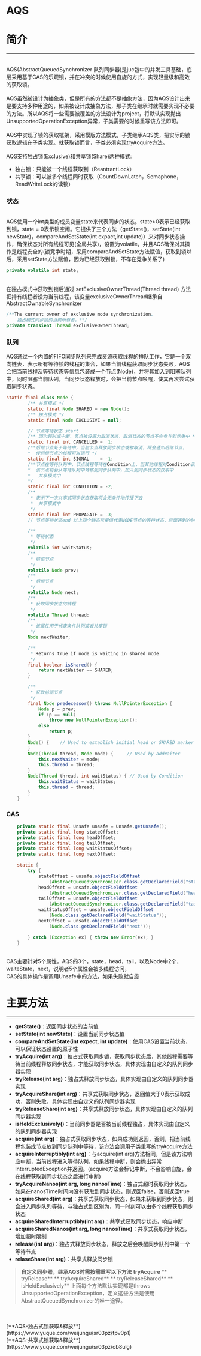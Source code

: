 # AQS

<a name="sKanL"></a>
# 简介

---


<br />AQS(AbstractQueuedSynchronizer 队列同步器)是juc包中的并发工具基础，底层采用基于CAS的乐观锁，并在冲突的时候使用自旋的方式，实现轻量级和高效的获取锁。<br />
<br />AQS虽然被设计为抽象类，但是所有的方法都不是抽象方法，因为AQS设计出来是要支持多种用途的，如果被设计成抽象方法，那子类在继承时就需要实现不必要的方法。所以AQS将一些需要被覆盖的方法设计为project，将默认实现抛出UnsupportedOperationException异常，子类需要的时候重写该方法即可。<br />
<br />AQS中实现了锁的获取框架，采用模版方法模式，子类继承AQS类，把实际的锁获取逻辑在子类实现。就获取锁而言，子类必须实现tryAcquire方法。<br />
<br />AQS支持独占锁(Exclusive)和共享锁(Share)两种模式:

  - 独占锁：只能被一个线程获取到（ReantrantLock）
  - 共享锁：可以被多个线程同时获取（CountDownLatch，Semaphone，ReadWriteLock的读锁）



<a name="4MoQi"></a>
### 状态

<br />AQS使用一个int类型的成员变量state来代表同步的状态。state>0表示已经获取到锁，state = 0表示锁空闲。它提供了三个方法（getState()，setState(int newState)，compareAndSetState(int expact,int update)）来对同步状态操作，确保状态对所有线程可见(全局共享)，设置为volatile，并且AQS确保对其操作是线程安全的(锁竞争时期，采用compareAndSetState方法赋值，获取到锁以后，采用setState方法赋值，因为已经获取到锁，不存在竞争关系了)<br />

```java
private volatile int state;
```

<br />在独占模式中获取到锁后通过 setExclusiveOwnerThread(Thread thread) 方法把持有线程者设为当前线程，该变量exclusiveOwnerThread继承自AbstractOwnableSynchronizer<br />

```java
/**The current owner of exclusive mode synchronization.
	独占模式同步锁的当前所有者。**/
private transient Thread exclusiveOwnerThread;
```


<a name="mZQVt"></a>
### 队列


AQS通过一个内置的FIFO同步队列来完成资源获取线程的排队工作，它是一个双向链表，表示所有等待锁的线程的集合，如果当前线程获取同步状态失败，AQS会把当前线程及等待状态等信息包装成一个节点(Node)，并将其加入到阻塞队列中，同时阻塞当前队列，当同步状态释放时，会把当前节点唤醒，使其再次尝试获取同步状态。<br />

```java
static final class Node {
        /** 共享模式 */
        static final Node SHARED = new Node();
        /** 独占模式 */
        static final Node EXCLUSIVE = null;

    	// 节点等待状态 start
        /** 因为超时或中断，节点被设置为取消状态，取消状态的节点不会参与到竞争中 */
        static final int CANCELLED =  1;
        /**后继节点处于等待中，当前节点释放同步状态或被取消，将会通知后继节点，
        *  使后继节点的线程可以运行 */
        static final int SIGNAL    = -1;
        /**节点在等待队列中，节点线程等待在Condition上，当其他线程对Condition调用了signal()后，
        *  该节点将会从等待队列中转移到同步队列中，加入到同步状态的获取中
   		*	共享模式中
        */
        static final int CONDITION = -2;
        /**
         * 表示下一次共享式同步状态获取将会无条件地传播下去
         *	共享模式中
         */
        static final int PROPAGATE = -3;
        // 节点等待状态end 以上四个静态常量值代表NODE节点的等待状态，后面遇到的时候会详细解释

    	/**
    	 * 等待状态
    	 */
        volatile int waitStatus;
        /**
         * 前驱节点
         */
        volatile Node prev;
        /**
         * 后继节点
         */
    	volatile Node next;
        /**
         * 获取同步状态的线程
         */
        volatile Thread thread;
        /**
         * 该属性用于代表条件队列或者共享锁
         */
        Node nextWaiter;

        /**
         * Returns true if node is waiting in shared mode.
         */
        final boolean isShared() {
            return nextWaiter == SHARED;
        }

        /**
         * 获取前驱节点
         */
        final Node predecessor() throws NullPointerException {
            Node p = prev;
            if (p == null)
                throw new NullPointerException();
            else
                return p;
        }
        Node() {    // Used to establish initial head or SHARED marker
        }
        Node(Thread thread, Node mode) {     // Used by addWaiter
            this.nextWaiter = mode;
            this.thread = thread;
        }
        Node(Thread thread, int waitStatus) { // Used by Condition
            this.waitStatus = waitStatus;
            this.thread = thread;
        }
    }
```


<a name="1Y3oW"></a>
### CAS


```java
    private static final Unsafe unsafe = Unsafe.getUnsafe();
    private static final long stateOffset;
    private static final long headOffset;
    private static final long tailOffset;
    private static final long waitStatusOffset;
    private static final long nextOffset;

    static {
        try {
            stateOffset = unsafe.objectFieldOffset
                (AbstractQueuedSynchronizer.class.getDeclaredField("state"));
            headOffset = unsafe.objectFieldOffset
                (AbstractQueuedSynchronizer.class.getDeclaredField("head"));
            tailOffset = unsafe.objectFieldOffset
                (AbstractQueuedSynchronizer.class.getDeclaredField("tail"));
            waitStatusOffset = unsafe.objectFieldOffset
                (Node.class.getDeclaredField("waitStatus"));
            nextOffset = unsafe.objectFieldOffset
                (Node.class.getDeclaredField("next"));

        } catch (Exception ex) { throw new Error(ex); }
    }
```

<br />CAS主要针对5个属性，AQS的3个，state，head，tail，以及Node中2个，waiteState，next，说明者5个属性会被多线程访问，<br />CAS的具体操作是调用Unsafe中的方法，如果失败就自旋<br />

<a name="o8hBV"></a>
# 主要方法



---



- **getState()**：返回同步状态的当前值
- **setState(int newState)**：设置当前同步状态值
- **compareAndSetState(int expect, int update)**：使用CAS设置当前状态，可以保证状态设置的原子性
- **tryAcquire(int arg)**：独占式获取同步锁，获取同步状态后，其他线程需要等待当前线程释放同步状态，才能获取同步状态，具体实现由自定义的队列同步器实现
- **tryRelease(int arg)**：独占式释放同步状态，具体实现由自定义的队列同步器实现
- **tryAcquireShare(int arg)**：共享式获取同步状态，返回值大于0表示获取成功，否则失败，具体实现由自定义的队列同步器实现
- **tryReleaseShare(int arg)**：共享式释放同步状态，具体实现由自定义的队列同步器实现
- **isHeldExclusively()**：当前同步器是否被当前线程独占，具体实现由自定义的队列同步器实现
- **acquire(int arg)**：独占式获取同步状态，如果成功则返回，否则，把当前线程包装成节点放到同步队列中等待，该方法会调用子类重写的tryAcquire方法
- **acquireInterruptibly(int arg)**：与acquire(int arg)方法相同，但是该方法响应中断，当前线程进入等待队列，如果线程中断，则会抛出异常InterruptedException并返回。(acquire方法会标记中断，不会影响自旋，会在线程获取到同步状态之后进行中断)
- **tryAcquireNanos(int arg, long nanosTime)**：独占式超时获取同步状态，如果在nanosTime时间内没有获取到同步状态，则返回false，否则返回true
- **acquireShared(int arg)**：共享式获取同步状态，如果未获取到同步状态，则会进入同步队列等待，与独占式到区别为，同一时刻可以由多个线程获取同步状态
- **acquireSharedInterruptibly(int arg)**：共享式获取同步状态，响应中断
- **acquireSharedNanos(int arg, long nanosTime)**：共享式获取同步状态，增加超时限制
- **release(int arg)**：独占式释放同步状态，释放之后会唤醒同步队列中第一个等待节点
- **relaseShare(int arg)**：共享式释放同步锁



> **自定义同步器，继承AQS时需按需重写以下方法**
> **tryAcquire**
> **
tryRelease**
> **
tryAcquireShared**
> **
tryReleaseShared**
> **
isHeldExclusively**
> 上面每个方法默认实现都是throws UnsupportedOperationException，定义这些方法是使用AbstractQueuedSynchronizer的唯一途径。


<br />
<br />[**AQS-独占式锁获取&释放**](https://www.yuque.com/weijungu/sr03pz/fpv0p1)<br />[**AQS-共享式锁获取&释放**](https://www.yuque.com/weijungu/sr03pz/ob8ulg)

